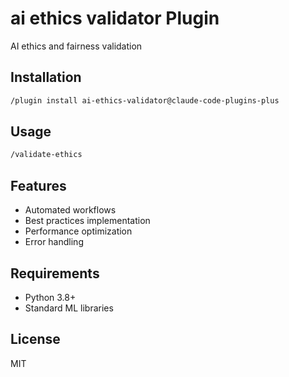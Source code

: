# ai ethics validator Plugin

AI ethics and fairness validation

## Installation

```bash
/plugin install ai-ethics-validator@claude-code-plugins-plus
```

## Usage

```bash
/validate-ethics
```

## Features

- Automated workflows
- Best practices implementation
- Performance optimization
- Error handling

## Requirements

- Python 3.8+
- Standard ML libraries

## License

MIT
